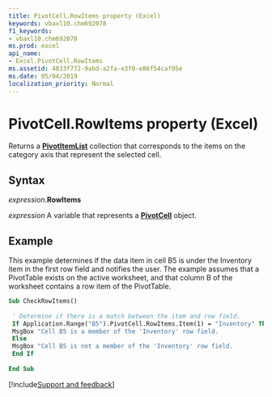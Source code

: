 ```yaml
---
title: PivotCell.RowItems property (Excel)
keywords: vbaxl10.chm692078
f1_keywords:
- vbaxl10.chm692078
ms.prod: excel
api_name:
- Excel.PivotCell.RowItems
ms.assetid: 4833f772-9abd-a2fa-e3f0-e86f54caf05e
ms.date: 05/04/2019
localization_priority: Normal
---
```



# PivotCell.RowItems property (Excel)

Returns a **[PivotItemList](Excel.PivotItemList.md)** collection that corresponds to the items on the category axis that represent the selected cell.


## Syntax

_expression_.**RowItems**

_expression_ A variable that represents a **[PivotCell](Excel.PivotCell.md)** object.


## Example

This example determines if the data item in cell B5 is under the Inventory item in the first row field and notifies the user. The example assumes that a PivotTable exists on the active worksheet, and that column B of the worksheet contains a row item of the PivotTable.

```vb
Sub CheckRowItems() 
 
 ' Determine if there is a match between the item and row field. 
 If Application.Range("B5").PivotCell.RowItems.Item(1) = "Inventory" Then 
 MsgBox "Cell B5 is a member of the 'Inventory' row field. 
 Else 
 MsgBox "Cell B5 is not a member of the 'Inventory' row field. 
 End If 
 
End Sub
```




[!include[Support and feedback](~/includes/feedback-boilerplate.md)]